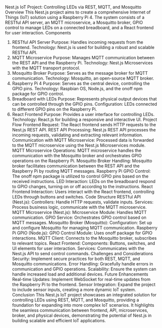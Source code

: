 
Nest.js IoT Project: Controlling LEDs via REST, MQTT, and Mosquitto
Overview
This Nest.js project aims to create a comprehensive Internet of Things (IoT) solution using a Raspberry Pi 4. The system consists of a RESTful API server, an MQTT microservice, a Mosquitto broker, GPIO control to manage LEDs on a connected breadboard, and a React frontend for user interaction.
Components
1. RESTful API Server
Purpose: Handles incoming requests from the frontend.
Technology: Nest.js is used for building a robust and scalable RESTful API.
2. MQTT Microservice
Purpose: Manages MQTT communication between the REST API and the Raspberry Pi.
Technology: Nest.js Microservices with the MQTT transport protocol.
3. Mosquitto Broker
Purpose: Serves as the message broker for MQTT communication.
Technology: Mosquitto, an open-source MQTT broker.
4. Raspberry Pi 4
Purpose: Serves as the central device, controlling the GPIO pins.
Technology: Raspbian OS, Node.js, and the onoff npm package for GPIO control.
5. Breadboard with LEDs
Purpose: Represents physical output devices that can be controlled through the GPIO pins.
Configuration: LEDs connected to different GPIO pins on the Raspberry Pi.
6. React Frontend
Purpose: Provides a user interface for controlling LEDs.
Technology: React.js for building a responsive and interactive UI.
Project Flow
Frontend Request:
The React frontend sends HTTP requests to the Nest.js REST API.
REST API Processing:
Nest.js REST API processes the incoming requests, validating and extracting relevant information.
Communication with MQTT Microservice:
Processed data is forwarded to the MQTT microservice using the Nest.js Microservices module.
MQTT Microservice Operations:
MQTT microservice handles the communication with the Mosquitto broker and orchestrates GPIO operations on the Raspberry Pi.
Mosquitto Broker Handling:
Mosquitto broker facilitates communication between the REST API and the Raspberry Pi by routing MQTT messages.
Raspberry Pi GPIO Control:
The onoff npm package is utilized to control GPIO pins based on the received instructions.
LED Interaction:
LEDs on the breadboard respond to GPIO changes, turning on or off according to the instructions.
React Frontend Interaction:
Users interact with the React frontend, controlling LEDs through buttons and switches.
Code Structure
RESTful API (Nest.js):
Controllers: Handle HTTP requests, validate inputs.
Services: Process business logic, communicate with the MQTT microservice.
MQTT Microservice (Nest.js):
Microservice Module: Handles MQTT communication.
GPIO Service: Orchestrates GPIO control based on MQTT messages.
Mosquitto Broker (Mosquitto):
Configuration: Set up and configure Mosquitto for managing MQTT communication.
Raspberry Pi GPIO (Node.js):
GPIO Control Module: Uses onoff package for GPIO interactions.
MQTT Client: Connects to the Mosquitto broker, subscribes to relevant topics.
React Frontend:
Components: Buttons, switches, and UI elements for user interaction.
Services: Communicates with the Nest.js API to send control commands.
Challenges and Considerations
Security: Implement secure practices for both REST, MQTT, and Mosquitto communications.
Error Handling: Gracefully handle errors in communication and GPIO operations.
Scalability: Ensure the system can handle increased load and additional devices.
Future Enhancements
Real-time Updates: Implement WebSocket for real-time updates from the Raspberry Pi to the frontend.
Sensor Integration: Expand the project to include sensor inputs, creating a more dynamic IoT system.
Conclusion
This Nest.js IoT project showcases an integrated solution for controlling LEDs using REST, MQTT, and Mosquitto, providing a foundation for expanding into more complex IoT scenarios. It highlights the seamless communication between frontend, API, microservices, broker, and physical devices, demonstrating the potential of Nest.js in building scalable and efficient IoT applications.



